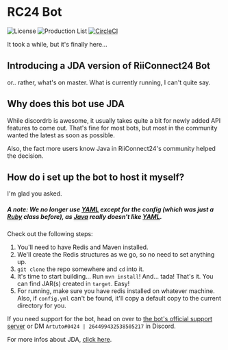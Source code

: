 # RC24 Bot
![License](https://img.shields.io/github/license/riiconnect24/rc24-bot.svg)
![Production List](https://img.shields.io/discord/206934458954153984.svg)
[![CircleCI](https://circleci.com/gh/RiiConnect24-Bot/RC24-Bot/tree/java.svg?style=svg)](https://circleci.com/gh/RiiConnect24/RC24-Bot/tree/java)

It took a while, but it's finally here...

## Introducing a JDA version of RiiConnect24 Bot
or.. rather, what's on master. What is currently running, I can't quite say.

## Why does this bot use JDA
While discordrb is awesome, it usually takes quite a bit for newly added API features to come out. That's fine for most bots, but most in the community wanted the latest as soon as possible.

Also, the fact more users know Java in RiiConnect24's community helped the decision.

## How do i set up the bot to host it myself?
I'm glad you asked. 
##### A note: We no longer use [YAML](http://yaml.org/) except for the config (which was just a [Ruby](https://www.ruby-lang.org/) class before), as [Java](https://www.java.com/) really doesn't like [YAML](http://yaml.org/).

Check out the following steps:
1. You'll need to have Redis and Maven installed.
2. We'll create the Redis structures as we go, so no need to set anything up.
3. `git clone` the repo somewhere and `cd` into it.
4. It's time to start building... Run `mvn install`! And... tada! That's it. You can find JAR(s) created in `target`. Easy!
5. For running, make sure you have redis installed on whatever machine. Also, if `config.yml` can't be found, it'll copy a default copy to the current directory for you.

If you need support for the bot, head on over to [the bot's official support server](https://discord.gg/PVsh4jP) or DM `Artuto#0424 | 264499432538505217` in Discord.

For more infos about JDA, [click here](https://github.com/DV8FromTheWorld/JDA).
